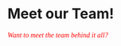 # Meet our Team!
<html>
<head>
   <p><font face="Times new roman"><font color="red"><i>Want to meet the team behind it all?</font></font></p>
</head>
<body>
  <size>
</body>
</html>
